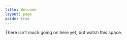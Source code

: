 ```yaml
---
title: Welcome
layout: page
aside: true
---
```


There isn't much going on here yet, but watch this space.
